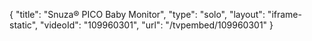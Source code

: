 {
    "title": "Snuza&reg; PICO Baby Monitor",
    "type": "solo",
    "layout": "iframe-static",
    "videoId": "109960301",
    "url": "\/tvpembed\/109960301"
}